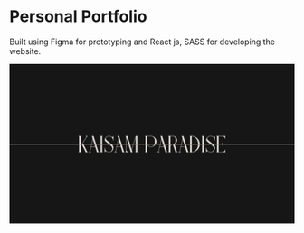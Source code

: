 # Personal Portfolio

Built using Figma for prototyping and React js, SASS for developing the website.

![Alt text](./src/images/Kaisam_Paradise.png)

